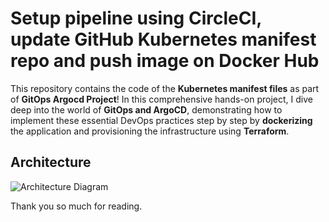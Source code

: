 # Setup pipeline using CircleCI, update GitHub Kubernetes manifest repo and push image on Docker Hub

This repository contains the code of the **Kubernetes manifest files** as part of **GitOps Argocd Project**! In this comprehensive hands-on project, I dive deep into the world of **GitOps and ArgoCD**, demonstrating how to implement these essential DevOps practices step by step by **dockerizing** the application and provisioning the infrastructure using **Terraform**.

## Architecture

![Architecture Diagram](https://cdn-images-1.medium.com/max/800/1*T5IRoSoiqT8qnYLUprsRUQ.png)

Thank you so much for reading.
